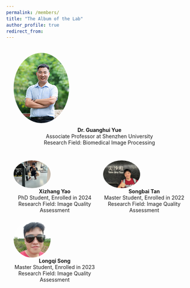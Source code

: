 ```yaml
---
permalink: /members/
title: "The Album of the Lab"
author_profile: true
redirect_from: 
---
```

<!DOCTYPE html>
<html lang="en">
<head>
<meta charset="UTF-8">
<meta name="viewport" content="width=device-width, initial-scale=1.0">
<title>Research Group Members</title>
<style>
  .team-container {
    display: grid;
    grid-template-columns: 1fr;
    gap: 20px;
    padding: 20px;
    text-align: center;
  }
  .advisor {
    width: 100%;
    display: flex;
    justify-content: center;
    flex-direction: column;
    margin-bottom: 20px;
  }
  .advisor img {
    width: 150px;
    height: auto;
    border-radius: 50%; /* Circular image */
    margin-bottom: 10px;
  }
  .students {
    display: grid;
    grid-template-columns: repeat(2, 1fr);
    gap: 20px;
  }
  .member {
    display: flex;
    align-items: center;
    flex-wrap: wrap;
  }
  .member img {
    width: 100px;
    height: auto;
    border-radius: 50%; /* Circular image */
    margin-right: 20px;
    flex-shrink: 0;
  }
  .member-info {
    flex-grow: 1;
  }
  .member-title {
    font-weight: bold;
  }
</style>
</head>
<body>

<div class="team-container">
  <!-- Advisor -->
  <div class="advisor">
    <img src="/images/xiaoyue.png" alt="Dr. Guanghui Yue">
    <div class="member-title">Dr. Guanghui Yue</div>
    <div>Associate Professor at Shenzhen University</div>
    <div>Research Field: Biomedical Image Processing</div>
  </div>
  
  <!-- Students -->
  <div class="students">
    <!-- PhD Student -->
    <div class="member">
      <img src="/images/yaoxizhang_jianshen.png" alt="Xizhang Yao">
      <div class="member-info">
        <div class="member-title">Xizhang Yao</div>
        <div>PhD Student, Enrolled in 2024</div>
        <div>Research Field: Image Quality Assessment</div>
      </div>
    </div>
    <!-- Master Students -->
    <div class="member">
      <img src="/images/tansongbai.png" alt="Songbai Tan">
      <div class="member-info">
        <div class="member-title">Songbai Tan</div>
        <div>Master Student, Enrolled in 2022</div>
        <div>Research Field: Image Quality Assessment</div>
      </div>
    </div>
    <div class="member">
      <img src="/images/songlongqi.png" alt="Longqi Song">
      <div class="member-info">
        <div class="member-title">Longqi Song</div>
        <div>Master Student, Enrolled in 2023</div>
        <div>Research Field: Image Quality Assessment</div>
      </div>
    </div>
    <!-- More Master Students... -->
  </div>
</div>

</body>
</html>

